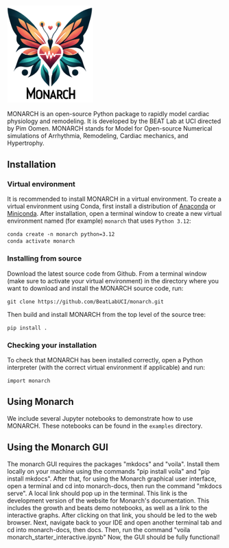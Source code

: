 <img src="monarch_logo.png" alt="drawing" width="200"/>

MONARCH is an open-source Python package to rapidly model cardiac physiology and remodeling. It is developed by the BEAT Lab at UCI directed by Pim Oomen. MONARCH stands for Model for Open-source Numerical simulations of Arrhythmia, Remodeling, Cardiac mechanics, and Hypertrophy.


## Installation
### Virtual environment
It is recommended to install MONARCH in a virtual environment. To create a virtual environment using Conda, first install a distribution of [Anaconda](https://www.anaconda.com/download) or [Miniconda](https://conda.io/miniconda.html). After installation, open a terminal window to create a new virtual environment named (for example) `monarch` that uses `Python 3.12`:
```
conda create -n monarch python=3.12
conda activate monarch
```
### Installing from source
Download the latest source code from Github. From a terminal window (make sure to activate your virtual environment) in the directory where you want to download and install the MONARCH source code, run:
```
git clone https://github.com/BeatLabUCI/monarch.git
```
Then build and install MONARCH from the top level of the source tree:
```
pip install .
```

### Checking your installation
To check that MONARCH has been installed correctly, open a Python interpreter (with the correct virtual environment if applicable) and run:
```
import monarch
```

## Using Monarch
We include several Jupyter notebooks to demonstrate how to use MONARCH. These notebooks can be found in the `examples` directory.

## Using the Monarch GUI
The monarch GUI requires the packages "mkdocs" and "voila". Install them locally on your machine using 
the commands "pip install voila" and "pip install mkdocs". After that, for using the Monarch graphical user interface, open a terminal and cd into monarch-docs, 
then run the command "mkdocs serve". A local link should pop up in the terminal. This link is the development version of the website for Monarch's documentation.
This includes the growth and beats demo notebooks, as well as a link to the interactive graphs.
After clicking on that link, you should be led to the web browser.
Next, navigate back to your IDE and open another terminal tab and cd into monarch-docs, then docs. 
Then, run the command "voila monarch_starter_interactive.ipynb" 
Now, the GUI should be fully functional!